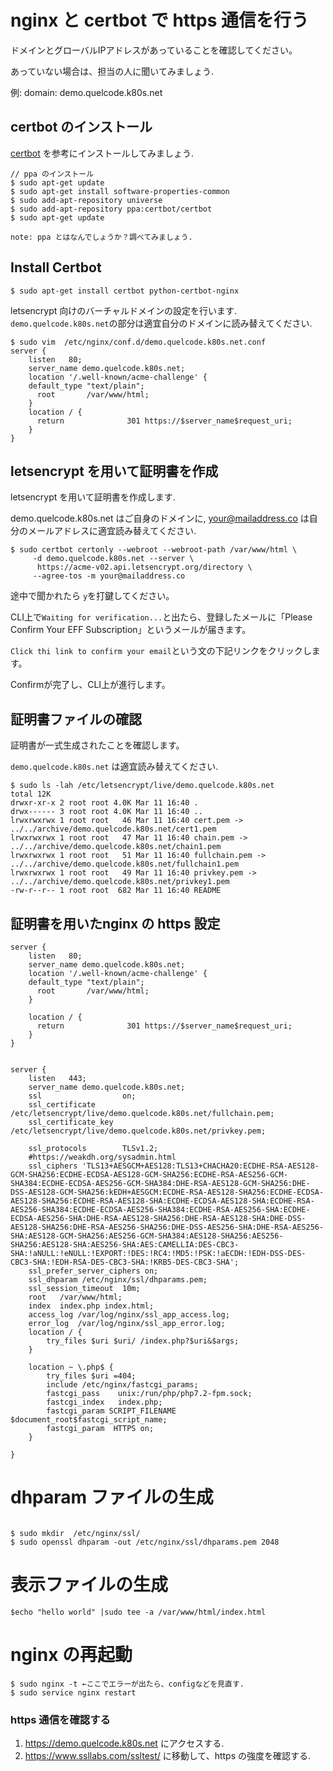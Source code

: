 # nginx と certbot で https 通信を行う


ドメインとグローバルIPアドレスがあっていることを確認してください。 

あっていない場合は、担当の人に聞いてみましょう.

例: domain: demo.quelcode.k80s.net


## certbot のインストール

[certbot](https://certbot.eff.org/) を参考にインストールしてみましょう. 




```
// ppa のインストール
$ sudo apt-get update
$ sudo apt-get install software-properties-common
$ sudo add-apt-repository universe
$ sudo add-apt-repository ppa:certbot/certbot
$ sudo apt-get update
```


```
note: ppa とはなんでしょうか？調べてみましょう.
```

## Install Certbot

```
$ sudo apt-get install certbot python-certbot-nginx
```

letsencrypt 向けのバーチャルドメインの設定を行います. `demo.quelcode.k80s.net`の部分は適宜自分のドメインに読み替えてください.

```
$ sudo vim  /etc/nginx/conf.d/demo.quelcode.k80s.net.conf
server { 
    listen   80;
    server_name demo.quelcode.k80s.net;
    location '/.well-known/acme-challenge' { 
    default_type "text/plain";
      root       /var/www/html;
    } 
    location / {
      return              301 https://$server_name$request_uri;
    }
}
```

## letsencrypt を用いて証明書を作成

letsencrypt を用いて証明書を作成します.

demo.quelcode.k80s.net はご自身のドメインに, <your@mailaddress.co> は自分のメールアドレスに適宜読み替えてください. 

```
$ sudo certbot certonly --webroot --webroot-path /var/www/html \
     -d demo.quelcode.k80s.net --server \
      https://acme-v02.api.letsencrypt.org/directory \
     --agree-tos -m your@mailaddress.co

```

途中で聞かれたら `y`を打鍵してください。

CLI上で`Waiting for verification...`と出たら、登録したメールに「Please Confirm Your EFF Subscription」というメールが届きます。

`Click thi link to confirm your email`という文の下記リンクをクリックします。

Confirmが完了し、CLI上が進行します。


## 証明書ファイルの確認


証明書が一式生成されたことを確認します。

`demo.quelcode.k80s.net` は適宜読み替えてください.

```
$ sudo ls -lah /etc/letsencrypt/live/demo.quelcode.k80s.net
total 12K
drwxr-xr-x 2 root root 4.0K Mar 11 16:40 .
drwx------ 3 root root 4.0K Mar 11 16:40 ..
lrwxrwxrwx 1 root root   46 Mar 11 16:40 cert.pem -> ../../archive/demo.quelcode.k80s.net/cert1.pem
lrwxrwxrwx 1 root root   47 Mar 11 16:40 chain.pem -> ../../archive/demo.quelcode.k80s.net/chain1.pem
lrwxrwxrwx 1 root root   51 Mar 11 16:40 fullchain.pem -> ../../archive/demo.quelcode.k80s.net/fullchain1.pem
lrwxrwxrwx 1 root root   49 Mar 11 16:40 privkey.pem -> ../../archive/demo.quelcode.k80s.net/privkey1.pem
-rw-r--r-- 1 root root  682 Mar 11 16:40 README
```


##  証明書を用いたnginx の https 設定


```
server {
    listen   80;
    server_name demo.quelcode.k80s.net;
    location '/.well-known/acme-challenge' {
    default_type "text/plain";
      root       /var/www/html;
    }

    location / {
      return              301 https://$server_name$request_uri;
    }
}


server {
    listen   443;
    server_name demo.quelcode.k80s.net;
    ssl                  on;
    ssl_certificate      /etc/letsencrypt/live/demo.quelcode.k80s.net/fullchain.pem;
    ssl_certificate_key  /etc/letsencrypt/live/demo.quelcode.k80s.net/privkey.pem;

    ssl_protocols        TLSv1.2;
    #https://weakdh.org/sysadmin.html
    ssl_ciphers 'TLS13+AESGCM+AES128:TLS13+CHACHA20:ECDHE-RSA-AES128-GCM-SHA256:ECDHE-ECDSA-AES128-GCM-SHA256:ECDHE-RSA-AES256-GCM-SHA384:ECDHE-ECDSA-AES256-GCM-SHA384:DHE-RSA-AES128-GCM-SHA256:DHE-DSS-AES128-GCM-SHA256:kEDH+AESGCM:ECDHE-RSA-AES128-SHA256:ECDHE-ECDSA-AES128-SHA256:ECDHE-RSA-AES128-SHA:ECDHE-ECDSA-AES128-SHA:ECDHE-RSA-AES256-SHA384:ECDHE-ECDSA-AES256-SHA384:ECDHE-RSA-AES256-SHA:ECDHE-ECDSA-AES256-SHA:DHE-RSA-AES128-SHA256:DHE-RSA-AES128-SHA:DHE-DSS-AES128-SHA256:DHE-RSA-AES256-SHA256:DHE-DSS-AES256-SHA:DHE-RSA-AES256-SHA:AES128-GCM-SHA256:AES256-GCM-SHA384:AES128-SHA256:AES256-SHA256:AES128-SHA:AES256-SHA:AES:CAMELLIA:DES-CBC3-SHA:!aNULL:!eNULL:!EXPORT:!DES:!RC4:!MD5:!PSK:!aECDH:!EDH-DSS-DES-CBC3-SHA:!EDH-RSA-DES-CBC3-SHA:!KRB5-DES-CBC3-SHA';
    ssl_prefer_server_ciphers on;
    ssl_dhparam /etc/nginx/ssl/dhparams.pem;
    ssl_session_timeout  10m;
    root   /var/www/html;
    index  index.php index.html;
    access_log /var/log/nginx/ssl_app_access.log;
    error_log  /var/log/nginx/ssl_app_error.log;
    location / {
        try_files $uri $uri/ /index.php?$uri&$args;
    }

    location ~ \.php$ {
        try_files $uri =404;
        include /etc/nginx/fastcgi_params;
        fastcgi_pass    unix:/run/php/php7.2-fpm.sock;
        fastcgi_index   index.php;
        fastcgi_param SCRIPT_FILENAME $document_root$fastcgi_script_name;
        fastcgi_param  HTTPS on;
    }

}
```

# dhparam ファイルの生成

```

$ sudo mkdir  /etc/nginx/ssl/
$ sudo openssl dhparam -out /etc/nginx/ssl/dhparams.pem 2048
````

# 表示ファイルの生成

```
$echo "hello world" |sudo tee -a /var/www/html/index.html
```

# nginx の再起動

```
$ sudo nginx -t ←ここでエラーが出たら、configなどを見直す.
$ sudo service nginx restart
```

### https 通信を確認する


1. https://demo.quelcode.k80s.net にアクセスする.
2. https://www.ssllabs.com/ssltest/ に移動して、https の強度を確認する.

